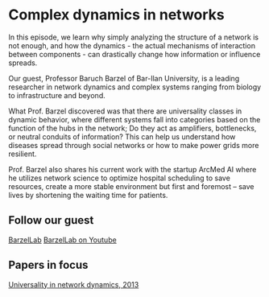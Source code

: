 # Complex dynamics in networks

In this episode, we learn why simply analyzing the structure of a network is not enough, and how the dynamics - the actual mechanisms of interaction between components - can drastically change how information or influence spreads.

Our guest, Professor Baruch Barzel of Bar-Ilan University, is a leading researcher in network dynamics and complex systems ranging from biology to infrastructure and beyond. 

What Prof. Barzel discovered was that there are universality classes in dynamic behavior, where different systems fall into categories based on the function of the hubs in the network; Do they act as amplifiers, bottlenecks, or neutral conduits of information? This can help us understand how diseases spread through social networks or how to make power grids more resilient. 

Prof. Barzel also shares his current work with the startup ArcMed AI where he utilizes network science to optimize hospital scheduling to save resources, create a more stable environment but first and foremost – save lives by shortening the waiting time for patients.

## Follow our guest
[BarzelLab](https://www.barzellab.com)
[BarzelLab on Youtube](https://www.youtube.com/@baruchbarzel2046)

## Papers in focus
[Universality in network dynamics, 2013](https://www.nature.com/articles/nphys2741)
